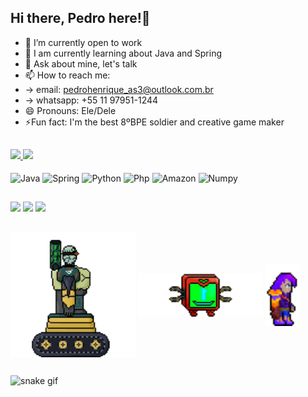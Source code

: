 ## Hi there, Pedro here!👋

<!--
Apresentação
-->

- 🔭 I’m currently open to work
- 🌱 I am currently learning about Java and Spring
- 💬 Ask about mine, let's talk
- 📫 How to reach me: 
- -> email: pedrohenrique_as3@outlook.com.br
- -> whatsapp: +55 11 97951-1244
- 😄 Pronouns: Ele/Dele
- ⚡Fun fact: I'm the best 8ºBPE soldier and creative game maker

##

<!--
Dados do git
-->

<a href="https://github.com/Hk7rp">
 <img height="180em" src="https://github-readme-stats.vercel.app/api?username=Hk7rp&show_icons=true&theme=merko&include_all_commits=true&count_private=true"/>
 <img height="180em" src="https://github-readme-stats.vercel.app/api/top-langs/?username=Hk7rp&layout=compact&langs_count=7&theme=merko"/>
</a>

<div style="display: inline_block"><br>
 <img align="center" alt="Java" height="50" width="50" src="https://cdn.jsdelivr.net/gh/devicons/devicon/icons/java/java-original.svg" /> 
 <img align="center" alt="Spring" height="50" width="50" src="https://cdn.jsdelivr.net/gh/devicons/devicon/icons/spring/spring-original-wordmark.svg" />
 <img align="center" alt="Python" height="50" width="50" src="https://cdn.jsdelivr.net/gh/devicons/devicon/icons/python/python-original.svg" />
 <img align="center" alt="Php" height="50" width="50" src="https://cdn.jsdelivr.net/gh/devicons/devicon/icons/php/php-original.svg" />
 <img align="center" alt="Amazon" height="50" width="50" src="https://cdn.jsdelivr.net/gh/devicons/devicon/icons/amazonwebservices/amazonwebservices-original.svg" />
 <img align="center" alt="Numpy" height="50" width="50" src="https://cdn.jsdelivr.net/gh/devicons/devicon/icons/numpy/numpy-original.svg" />

</div>

##

<!--
 Redes sociais
-->

<div> 
  <a href="https://www.linkedin.com/in/pedro-asantos" target="_blank"><img src="https://img.shields.io/badge/-LinkedIn-%230077B5?style=for-the-badge&logo=linkedin&logoColor=white" target="_blank"></a> 
 <a href="https://www.facebook.com/profile.php?id=100002261809570" target="_blank"><img src="https://img.shields.io/badge/Facebook-1877F2?style=for-the-badge&logo=facebook&logoColor=white" target="_blank"></a>
 <a href="https://www.instagram.com/hk7rpe/" target="_blank"><img src="https://img.shields.io/badge/Instagram-E4405F?style=for-the-badge&logo=instagram&logoColor=white" target="_blank"></a>
 
</div>

##

<!--
 Trabalhos
-->

<div>
 <img align="center" alt="Java" height="200" width="200" src="https://github.com/Hk7rp/Hk7rp/blob/main/scr/scannor.gif" /> 
 <img align="center" alt="Java" height="70" width="200" src="https://github.com/Hk7rp/Hk7rp/blob/main/scr/beround.gif" /> 
 <img align="center" alt="Java" height="100" width="55" src="https://github.com/Hk7rp/Hk7rp/blob/main/scr/player.gif" /> 
</div>

##

![snake gif](https://github.com/Hk7rp/Hk7rp/blob/output/github-contribution-grid-snake.svg)
